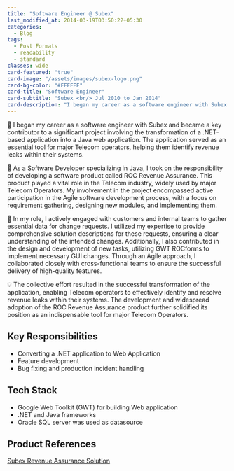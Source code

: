 ```yaml
---
title: "Software Engineer @ Subex"
last_modified_at: 2014-03-19T03:50:22+05:30
categories:
  - Blog
tags:
  - Post Formats
  - readability
  - standard
classes: wide
card-featured: "true"
card-image: "/assets/images/subex-logo.png"
card-bg-color: "#FFFFFF"
card-title: "Software Engineer"
card-subtitle: "Subex <br/> Jul 2010 to Jan 2014"
card-description: "I began my career as a software engineer with Subex and became a key contributor to a significant..."
---
```


🌟 I began my career as a software engineer with Subex and became a key contributor to a significant project involving the transformation of a .NET-based application into a Java web application. The application served as an essential tool for major Telecom operators, helping them identify revenue leaks within their systems.

🔧 As a Software Developer specializing in Java, I took on the responsibility of developing a software product called ROC Revenue Assurance. This product played a vital role in the Telecom industry, widely used by major Telecom Operators. My involvement in the project encompassed active participation in the Agile software development process, with a focus on requirement gathering, designing new modules, and implementing them.

🚀 In my role, I actively engaged with customers and internal teams to gather essential data for change requests. I utilized my expertise to provide comprehensive solution descriptions for these requests, ensuring a clear understanding of the intended changes. Additionally, I also contributed in the design and development of new tasks, utilizing GWT ROCforms to implement necessary GUI changes. 
Through an Agile approach, I collaborated closely with cross-functional teams to ensure the successful delivery of high-quality features.

💡 The collective effort resulted in the successful transformation of the application, enabling Telecom operators to effectively identify and resolve revenue leaks within their systems. The development and widespread adoption of the ROC Revenue Assurance product further solidified its position as an indispensable tool for major Telecom Operators.

## Key Responsibilities
* Converting a .NET application to Web Application
* Feature development
* Bug fixing and production incident handling

## Tech Stack
* Google Web Toolkit (GWT) for building Web application
* .NET and Java frameworks
* Oracle SQL server was used as datasource

## Product References
<a href="https://www.subex.com/revenue-assurance/" target="_blank">Subex Revenue Assurance Solution</a>